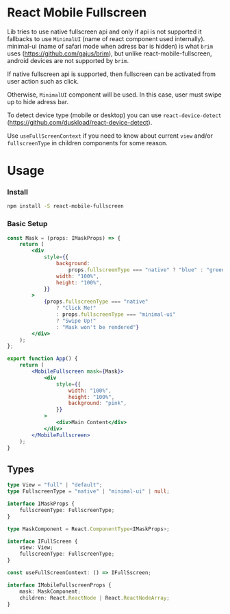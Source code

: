 # React Mobile Fullscreen

Lib tries to use native fullscreen api and only if api is not supported it fallbacks to use `MinimalUI` (name of react component used internally).
minimal-ui (name of safari mode when adress bar is hidden) is what `brim` uses (https://github.com/gajus/brim), but unlike react-mobile-fullscreen, android devices are not supported by `brim`.

If native fullscreen api is supported, then fullscreen can be activated from user action such as click.

Otherwise, `MinimalUI` component will be used. In this case, user must swipe up to hide adress bar.

To detect device type (mobile or desktop) you can use `react-device-detect` (https://github.com/duskload/react-device-detect).

Use `useFullScreenContext` if you need to know about current `view` and/or `fullscreenType` in children components for some reason.

# Usage

### Install

```bash
npm install -S react-mobile-fullscreen
```

### Basic Setup

```jsx
const Mask = (props: IMaskProps) => {
    return (
        <div
            style={{
                background:
                    props.fullscreenType === "native" ? "blue" : "green",
                width: "100%",
                height: "100%",
            }}
        >
            {props.fullscreenType === "native"
                ? "Click Me!"
                : props.fullscreenType === "minimal-ui"
                ? "Swipe Up!"
                : "Mask won't be rendered"}
        </div>
    );
};

export function App() {
    return (
        <MobileFullscreen mask={Mask}>
            <div
                style={{
                    width: "100%",
                    height: "100%",
                    background: "pink",
                }}
            >
                <div>Main Content</div>
            </div>
        </MobileFullscreen>
    );
}
```

## Types

```ts
type View = "full" | "default";
type FullscreenType = "native" | "minimal-ui" | null;

interface IMaskProps {
    fullscreenType: FullscreenType;
}

type MaskComponent = React.ComponentType<IMaskProps>;

interface IFullScreen {
    view: View;
    fullscreenType: FullscreenType;
}

const useFullScreenContext: () => IFullSscreen;

interface IMobileFullscreenProps {
    mask: MaskComponent;
    children: React.ReactNode | React.ReactNodeArray;
}
```
